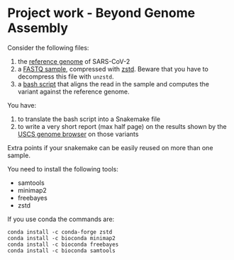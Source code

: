 # Project work - Beyond Genome Assembly

Consider the following files:
1. the [reference
   genome](https://github.com/gdv/qomics/raw/main/pipeline/covid19-refseq.fasta) of SARS-CoV-2
2. a [FASTQ sample](https://github.com/gdv/qomics/raw/main/pipeline/SRR11608258.fastq.fastp.zst), compressed with [zstd](https://facebook.github.io/zstd/). Beware that you have to decompress this file with `unzstd`.
3. a [bash script](https://github.com/gdv/qomics/raw/main/pipeline/pipeline.sh) that aligns the read in the sample and computes the variant against the reference genome.

You have:
1. to translate the bash script into a Snakemake file
2. to write a very short report (max half page) on the results shown by the [USCS genome browser](https://genome.ucsc.edu/index.html) on those variants

Extra points if your snakemake can be easily reused on more than one sample.

You need to install the following tools:
  - samtools
  - minimap2
  - freebayes
  - zstd

If you use conda the commands are:
```
conda install -c conda-forge zstd
conda install -c bioconda minimap2
conda install -c bioconda freebayes
conda install -c bioconda samtools
```
